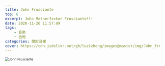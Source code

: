 ```yaml
---
title: John Frusciante
top: 8
excerpt: John Motherfxxker Frusciante!!!
date: 2020-11-26 11:57:09
tags: 
    - 音樂
    - 吉他
categories: 關於音樂
cover: https://cdn.jsdelivr.net/gh/luzizheng/images@master/img/John_frusciante_hills_observatory_press_pic_aura_t-09.jpeg
---
```


<img src="https://cdn.jsdelivr.net/gh/luzizheng/images@master/img/John-Frusciante-scaled.jpeg" alt="John Frusciante" style="zoom:75%;" />